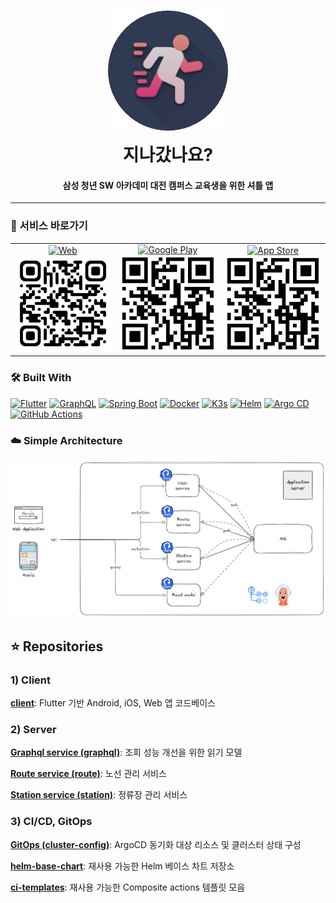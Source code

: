 
<h1 align="center">
  <a href="https://web.isitgone.site"><img src="/assets/isitgone.png" alt="Is It Gone?" width="192" style="margin-bottom: 10px"></a>
  <br>
  지나갔나요?
  <br>
</h1>

<h4 align="center">삼성 청년 SW 아카데미 대전 캠퍼스 교육생을 위한 셔틀 앱</h4>

---
### 🚀 서비스 바로가기

<table>
  <tr>
    <td align="center">
      <a href="https://web.isitgone.site">
        <img src="https://img.shields.io/badge/Web-Available-ad83d9?logo=google-chrome&logoColor=white" alt="Web" />
      </a>
      <br>
      <img src="/assets/qr-web.png" alt="Web QR" width="160" />
    </td>
    <td align="center">
      <a href="https://play.google.com/store/apps">
        <img src="https://img.shields.io/badge/Google%20Play-Coming_soon!-brightgreen?logo=google-play" alt="Google Play" />
      </a>
      <br>
      <img src="/assets/qr.png" alt="Play Store QR" width="160" />
    </td>
    <td align="center">
      <a href="https://apps.apple.com">
        <img src="https://img.shields.io/badge/App%20Store-Coming_soon!-blue?logo=apple" alt="App Store" />
      </a>
      <br>
      <img src="/assets/qr.png" alt="App Store QR" width="160" />
    </td>
  </tr>
</table>


### 🛠️ Built With

[![Flutter](https://img.shields.io/badge/Flutter-02569B?style=for-the-badge&logo=flutter&logoColor=white)](https://flutter.dev/) 
[![GraphQL](https://img.shields.io/badge/GraphQL-E10098?style=for-the-badge&logo=graphql&logoColor=white)](https://graphql.org/)
[![Spring Boot](https://img.shields.io/badge/Spring%20Boot-6DB33F?style=for-the-badge&logo=spring-boot&logoColor=white)](https://spring.io/projects/spring-boot) 
[![Docker](https://img.shields.io/badge/Docker-2496ED?style=for-the-badge&logo=docker&logoColor=white)](https://www.docker.com/) 
[![K3s](https://img.shields.io/badge/K3s-FF6600?style=for-the-badge&logo=k3s&logoColor=white)](https://k3s.io/) 
[![Helm](https://img.shields.io/badge/Helm-0F1689?style=for-the-badge&logo=helm&logoColor=white)](https://helm.sh/) 
[![Argo CD](https://img.shields.io/badge/Argo--CD-EF7B4D?style=for-the-badge&logo=argo&logoColor=white)](https://argo-cd.readthedocs.io/) 
[![GitHub Actions](https://img.shields.io/badge/GitHub_Actions-2088FF?style=for-the-badge&logo=github-actions&logoColor=white)](https://github.com/features/actions)


### ☁️ Simple Architecture

![img_1.png](/assets/architecture.png)


## ⭐ Repositories

### 1) Client
**[client](https://github.com/IsItGone/client)**: Flutter 기반 Android, iOS, Web 앱 코드베이스


### 2) Server
**[Graphql service (graphql)](https://github.com/IsItGone/graphql)**: 조회 성능 개선을 위한 읽기 모델

**[Route service (route)](https://github.com/IsItGone/route)**: 노선 관리 서비스

**[Station service (station)](https://github.com/IsItGone/station)**: 정류장 관리 서비스


### 3) CI/CD, GitOps
**[GitOps (cluster-config)](https://github.com/IsItGone/cluster-config)**: ArgoCD 동기화 대상 리소스 및 클러스터 상태 구성

**[helm-base-chart](https://github.com/IsItGone/helm-base-chart)**: 재사용 가능한 Helm 베이스 차트 저장소

**[ci-templates](https://github.com/IsItGone/ci-templates)**: 재사용 가능한 Composite actions 템플릿 모음
